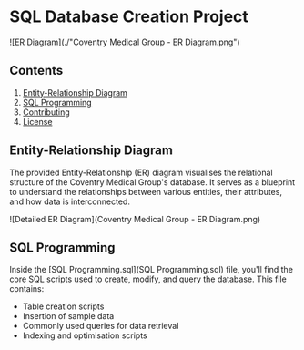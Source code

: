 # SQL Database Creation Project

![ER Diagram](./"Coventry Medical Group - ER Diagram.png")

## Contents

1. [Entity-Relationship Diagram](#entity-relationship-diagram)
2. [SQL Programming](#sql-programming)
3. [Contributing](#contributing)
4. [License](#license)

## Entity-Relationship Diagram

The provided Entity-Relationship (ER) diagram visualises the relational structure of the Coventry Medical Group's database. It serves as a blueprint to understand the relationships between various entities, their attributes, and how data is interconnected.

![Detailed ER Diagram](Coventry Medical Group - ER Diagram.png)

## SQL Programming

Inside the [SQL Programming.sql](SQL Programming.sql) file, you'll find the core SQL scripts used to create, modify, and query the database. This file contains:

- Table creation scripts
- Insertion of sample data
- Commonly used queries for data retrieval
- Indexing and optimisation scripts
